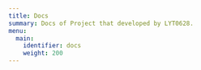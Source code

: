 ```yaml
---
title: Docs
summary: Docs of Project that developed by LYT0628.
menu:
  main:
    identifier: docs
    weight: 200
---
```

